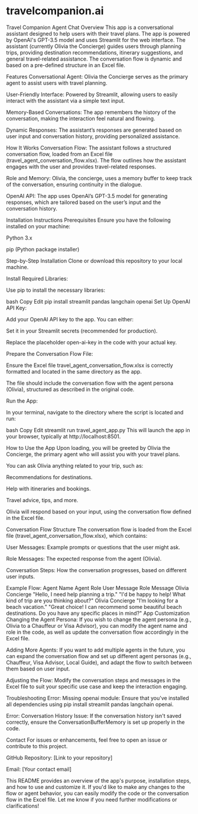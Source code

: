 # travelcompanion.ai
Travel Companion Agent Chat
Overview
This app is a conversational assistant designed to help users with their travel plans. The app is powered by OpenAI's GPT-3.5 model and uses Streamlit for the web interface. The assistant (currently Olivia the Concierge) guides users through planning trips, providing destination recommendations, itinerary suggestions, and general travel-related assistance. The conversation flow is dynamic and based on a pre-defined structure in an Excel file.

Features
Conversational Agent: Olivia the Concierge serves as the primary agent to assist users with travel planning.

User-Friendly Interface: Powered by Streamlit, allowing users to easily interact with the assistant via a simple text input.

Memory-Based Conversations: The app remembers the history of the conversation, making the interaction feel natural and flowing.

Dynamic Responses: The assistant’s responses are generated based on user input and conversation history, providing personalized assistance.

How It Works
Conversation Flow: The assistant follows a structured conversation flow, loaded from an Excel file (travel_agent_conversation_flow.xlsx). The flow outlines how the assistant engages with the user and provides travel-related responses.

Role and Memory: Olivia, the concierge, uses a memory buffer to keep track of the conversation, ensuring continuity in the dialogue.

OpenAI API: The app uses OpenAI’s GPT-3.5 model for generating responses, which are tailored based on the user’s input and the conversation history.

Installation Instructions
Prerequisites
Ensure you have the following installed on your machine:

Python 3.x

pip (Python package installer)

Step-by-Step Installation
Clone or download this repository to your local machine.

Install Required Libraries:

Use pip to install the necessary libraries:

bash
Copy
Edit
pip install streamlit pandas langchain openai
Set Up OpenAI API Key:

Add your OpenAI API key to the app. You can either:

Set it in your Streamlit secrets (recommended for production).

Replace the placeholder open-ai-key in the code with your actual key.

Prepare the Conversation Flow File:

Ensure the Excel file travel_agent_conversation_flow.xlsx is correctly formatted and located in the same directory as the app.

The file should include the conversation flow with the agent persona (Olivia), structured as described in the original code.

Run the App:

In your terminal, navigate to the directory where the script is located and run:

bash
Copy
Edit
streamlit run travel_agent_app.py
This will launch the app in your browser, typically at http://localhost:8501.

How to Use the App
Upon loading, you will be greeted by Olivia the Concierge, the primary agent who will assist you with your travel plans.

You can ask Olivia anything related to your trip, such as:

Recommendations for destinations.

Help with itineraries and bookings.

Travel advice, tips, and more.

Olivia will respond based on your input, using the conversation flow defined in the Excel file.

Conversation Flow Structure
The conversation flow is loaded from the Excel file (travel_agent_conversation_flow.xlsx), which contains:

User Messages: Example prompts or questions that the user might ask.

Role Messages: The expected response from the agent (Olivia).

Conversation Steps: How the conversation progresses, based on different user inputs.

Example Flow:
Agent Name	Agent Role	User Message	Role Message
Olivia	Concierge	"Hello, I need help planning a trip."	"I'd be happy to help! What kind of trip are you thinking about?"
Olivia	Concierge	"I’m looking for a beach vacation."	"Great choice! I can recommend some beautiful beach destinations. Do you have any specific places in mind?"
App Customization
Changing the Agent Persona:
If you wish to change the agent persona (e.g., Olivia to a Chauffeur or Visa Advisor), you can modify the agent name and role in the code, as well as update the conversation flow accordingly in the Excel file.

Adding More Agents:
If you want to add multiple agents in the future, you can expand the conversation flow and set up different agent personas (e.g., Chauffeur, Visa Advisor, Local Guide), and adapt the flow to switch between them based on user input.

Adjusting the Flow:
Modify the conversation steps and messages in the Excel file to suit your specific use case and keep the interaction engaging.

Troubleshooting
Error: Missing openai module: Ensure that you've installed all dependencies using pip install streamlit pandas langchain openai.

Error: Conversation History Issue: If the conversation history isn't saved correctly, ensure the ConversationBufferMemory is set up properly in the code.

Contact
For issues or enhancements, feel free to open an issue or contribute to this project.

GitHub Repository: [Link to your repository]

Email: [Your contact email]

This README provides an overview of the app's purpose, installation steps, and how to use and customize it. If you'd like to make any changes to the flow or agent behavior, you can easily modify the code or the conversation flow in the Excel file. Let me know if you need further modifications or clarifications!
